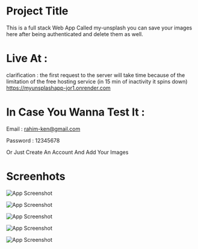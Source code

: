 
# Project Title
This is a full stack Web App Called my-unsplash you can save your images here after being authenticated and delete them as well.

# Live At :

clarification : the first request to the server will take time because of the limitation of the free hosting service (in 15 min of inactivity it spins down)
https://myunsplashapp-jor1.onrender.com

# In Case You Wanna Test It :
Email : rahim-ken@gmail.com

Password : 12345678

Or Just Create An Account And Add Your Images


# Screenhots
![App Screenshot](https://www.linkpicture.com/q/Capture-d-ecran_20230216_115800.png)

![App Screenshot](https://www.linkpicture.com/q/Capture-d-ecran_20230216_115720.png)

![App Screenshot](https://www.linkpicture.com/q/Capture-d-ecran_20230216_115517.png)

![App Screenshot](https://www.linkpicture.com/q/Capture-d-ecran_20230216_115655.png)

![App Screenshot](https://www.linkpicture.com/q/Capture-d-ecran_20230216_115602.png)


